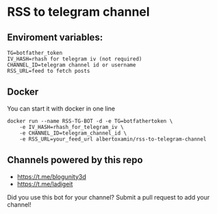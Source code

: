 # RSS to telegram channel

## Enviroment variables:
```
TG=botfather_token
IV_HASH=rhash for telegram iv (not required)
CHANNEL_ID=telegram channel id or username
RSS_URL=feed to fetch posts
```


## Docker
You can start it with docker in one line
```
docker run --name RSS-TG-BOT -d -e TG=botfathertoken \
    -e IV_HASH=rhash_for_telegram_iv \
    -e CHANNEL_ID=telegram_channel_id \
    -e RSS_URL=your_feed_url albertoxamin/rss-to-telegram-channel
```

## Channels powered by this repo

* https://t.me/blogunity3d
* https://t.me/ladigeit

Did you use this bot for your channel? Submit a pull request to add your channel!
